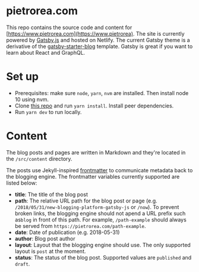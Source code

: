 # pietrorea.com

This repo contains the source code and content for [https://www.pietrorea.com](https://www.pietrorea). The site is currently powered by [Gatsby.js](https://github.com/gatsbyjs/) and hosted on Netlify. The current Gatsby theme is a derivative of the [gatsby-starter-blog](https://github.com/gatsbyjs/gatsby-starter-blog) template. Gatsby is great if you want to learn about React and GraphQL.

# Set up

- Prerequisites: make sure `node`, `yarn`, `nvm` are installed. Then install node 10 using nvm.
- Clone [this repo](https://github.com/pietrorea/pietrorea.com) and run `yarn install`. Install peer dependencies.
- Run `yarn dev` to run locally.

# Content

The blog posts and pages are written in Markdown and they're located in the `/src/content` directory.

The posts use Jekyll-inspired [frontmatter](https://jekyllrb.com/docs/frontmatter/) to communicate metadata back to the blogging engine. The frontmatter variables currently supported are listed below:

- **title**: The title of the blog post
- **path**: The relative URL path for the blog post or page (e.g. `/2018/05/31/new-blogging-platform-gatsby-js` or `/now`). To prevent broken links, the blogging engine should not apend a URL prefix such as`blog` in front of this path. For example, `/path-example` should always be served from `https://pietrorea.com/path-example`. 
- **date**: Date of publication (e.g. 2018-05-31)
- **author**: Blog post author
- **layout**: Layout that the blogging engine should use. The only supported layout is `post` at the moment.
- **status**: The status of the blog post. Supported values are `published` and `draft`.
